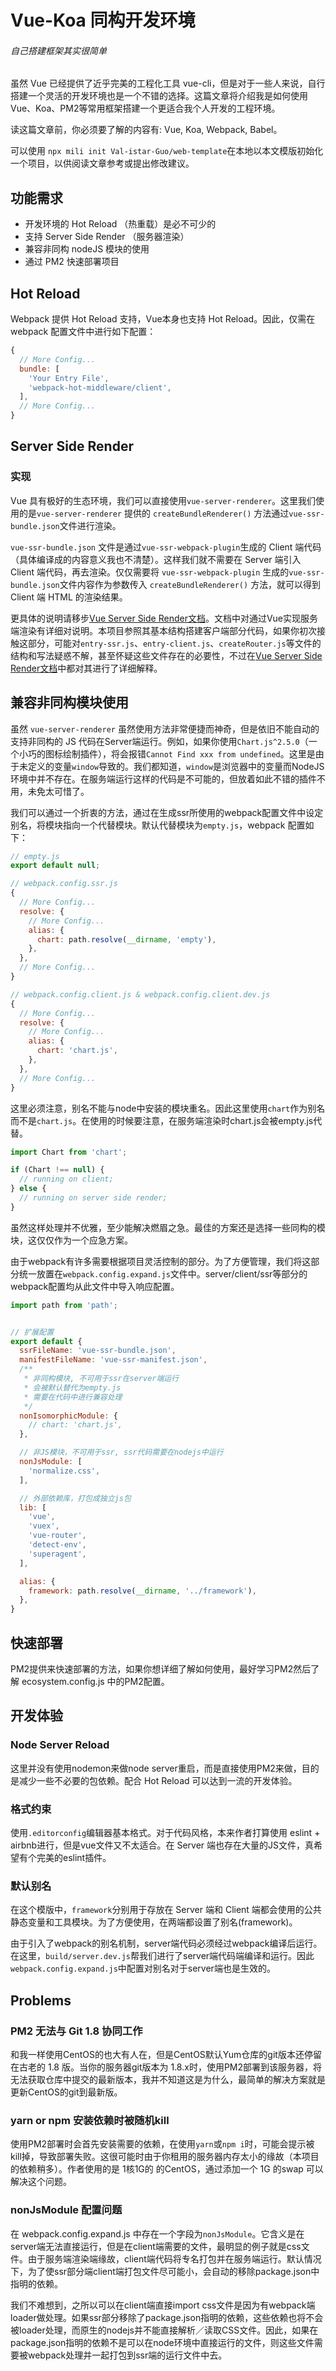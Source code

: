 # Vue-Koa 同构开发环境

###### 自己搭建框架其实很简单

虽然 Vue 已经提供了近乎完美的工程化工具 vue-cli，但是对于一些人来说，自行搭建一个灵活的开发环境也是一个不错的选择。这篇文章将介绍我是如何使用Vue、Koa、PM2等常用框架搭建一个更适合我个人开发的工程环境。

读这篇文章前，你必须要了解的内容有: Vue, Koa, Webpack, Babel。

可以使用 `npx mili init Val-istar-Guo/web-template`在本地以本文模版初始化一个项目，以供阅读文章参考或提出修改建议。



## 功能需求

- 开发环境的 Hot Reload （热重载）是必不可少的
- 支持 Server Side Render （服务器渲染）
- 兼容非同构 nodeJS 模块的使用
- 通过 PM2 快速部署项目



## Hot Reload

Webpack 提供 Hot Reload 支持，Vue本身也支持 Hot Reload。因此，仅需在 webpack 配置文件中进行如下配置：

```javascript
{
  // More Config...
  bundle: [
    'Your Entry File',
    'webpack-hot-middleware/client',
  ],
  // More Config...
}
```



## Server Side Render

### 实现

Vue 具有极好的生态环境，我们可以直接使用`vue-server-renderer`。这里我们使用的是`vue-server-renderer` 提供的 `createBundleRenderer()` 方法通过`vue-ssr-bundle.json`文件进行渲染。

`vue-ssr-bundle.json` 文件是通过`vue-ssr-webpack-plugin`生成的 Client 端代码（具体编译成的内容意义我也不清楚）。这样我们就不需要在 Server 端引入 Client 端代码，再去渲染。仅仅需要将 `vue-ssr-webpack-plugin` 生成的`vue-ssr-bundle.json`文件内容作为参数传入 `createBundleRenderer()` 方法，就可以得到 Client 端 HTML 的渲染结果。

更具体的说明请移步[Vue Server Side Render文档](https://ssr.vuejs.org/zh/)。文档中对通过Vue实现服务端渲染有详细对说明。本项目参照其基本结构搭建客户端部分代码，如果你初次接触这部分，可能对`entry-ssr.js`、`entry-client.js`、`createRouter.js`等文件的结构和写法疑惑不解，甚至怀疑这些文件存在的必要性，不过在[Vue Server Side Render文档](https://ssr.vuejs.org/zh/)中都对其进行了详细解释。



## 兼容非同构模块使用

虽然 `vue-server-renderer` 虽然使用方法非常便捷而神奇，但是依旧不能自动的支持非同构的 JS 代码在Server端运行。例如，如果你使用`Chart.js^2.5.0`（一个小巧的图标绘制插件），将会报错`Cannot Find xxx from undefined`。这里是由于未定义的变量`window`导致的。我们都知道，`window`是浏览器中的变量而NodeJS环境中并不存在。在服务端运行这样的代码是不可能的，但放着如此不错的插件不用，未免太可惜了。

我们可以通过一个折衷的方法，通过在生成ssr所使用的webpack配置文件中设定别名，将模块指向一个代替模块。默认代替模块为`empty.js`，webpack 配置如下：

```javascript
// empty.js
export default null;
```

```javascript
// webpack.config.ssr.js
{
  // More Config...
  resolve: {
    // More Config...
    alias: {
      chart: path.resolve(__dirname, 'empty'),
    },
  },
  // More Config...
}
```

```javascript
// webpack.config.client.js & webpack.config.client.dev.js
{
  // More Config...
  resolve: {
    // More Config...
    alias: {
      chart: 'chart.js',
    },
  },
  // More Config...
}
```

这里必须注意，别名不能与node中安装的模块重名。因此这里使用`chart`作为别名而不是`chart.js`。在使用的时候要注意，在服务端渲染时chart.js会被empty.js代替。

```javascript
import Chart from 'chart';

if (Chart !== null) {
  // running on client;
} else {
  // running on server side render;
}
```

虽然这样处理并不优雅，至少能解决燃眉之急。最佳的方案还是选择一些同构的模块，这仅仅作为一个应急方案。


由于webpack有许多需要根据项目灵活控制的部分。为了方便管理，我们将这部分统一放置在`webpack.config.expand.js`文件中。server/client/ssr等部分的webpack配置均从此文件中导入响应配置。

```javascript
import path from 'path';


// 扩展配置
export default {
  ssrFileName: 'vue-ssr-bundle.json',
  manifestFileName: 'vue-ssr-manifest.json',
  /**
   * 非同构模块, 不可用于ssr在server端运行
   * 会被默认替代为empty.js
   * 需要在代码中进行兼容处理
   */
  nonIsomorphicModule: {
    // chart: 'chart.js',
  },

  // 非JS模块，不可用于ssr, ssr代码需要在nodejs中运行
  nonJsModule: [
    'normalize.css',
  ],

  // 外部依赖库，打包成独立js包
  lib: [
    'vue',
    'vuex',
    'vue-router',
    'detect-env',
    'superagent',
  ],

  alias: {
    framework: path.resolve(__dirname, '../framework'),
  },
}
```



## 快速部署

PM2提供来快速部署的方法，如果你想详细了解如何使用，最好学习PM2然后了解 ecosystem.config.js 中的PM2配置。



## 开发体验

### Node Server Reload

这里并没有使用nodemon来做node server重启，而是直接使用PM2来做，目的是减少一些不必要的包依赖。配合 Hot Reload 可以达到一流的开发体验。

### 格式约束

使用`.editorconfig`编辑器基本格式。对于代码风格，本来作者打算使用 eslint + airbnb进行，但是vue文件又不太适合。在 Server 端也存在大量的JS文件，真希望有个完美的eslint插件。

### 默认别名

在这个模版中，`framework`分别用于存放在 Server 端和 Client 端都会使用的公共静态变量和工具模块。为了方便使用，在两端都设置了别名(framework)。

由于引入了webpack的别名机制，server端代码必须经过webpack编译后运行。在这里，`build/server.dev.js`帮我们进行了server端代码端编译和运行。因此`webpack.config.expand.js`中配置对别名对于server端也是生效的。



## Problems

### PM2 无法与 Git 1.8 协同工作

和我一样使用CentOS的也大有人在，但是CentOS默认Yum仓库的git版本还停留在古老的 1.8 版。当你的服务器git版本为 1.8.x时，使用PM2部署到该服务器，将无法获取仓库中提交的最新版本，我并不知道这是为什么，最简单的解决方案就是更新CentOS的git到最新版。

### yarn or npm 安装依赖时被随机kill

使用PM2部署时会首先安装需要的依赖，在使用`yarn`或`npm i`时，可能会提示被kill掉，导致部署失败。这很可能时由于你租用的服务器内存太小的缘故（本项目的依赖稍多）。作者使用的是 1核1G的 的CentOS，通过添加一个 1G 的swap 可以解决这个问题。

### nonJsModule 配置问题

在 webpack.config.expand.js 中存在一个字段为`nonJsModule`。它含义是在server端无法直接运行，但是在client端需要的文件，最明显的例子就是css文件。由于服务端渲染端缘故，client端代码将专名打包并在服务端运行。默认情况下，为了使ssr部分端client端打包文件尽可能小，会自动的移除package.json中指明的依赖。

我们不难想到，之所以可以在client端直接import css文件是因为有webpack端loader做处理。如果ssr部分移除了package.json指明的依赖，这些依赖也将不会被loader处理，而原生的nodejs并不能直接解析／读取CSS文件。因此，如果在package.json指明的依赖不是可以在node环境中直接运行的文件，则这些文件需要被webpack处理并一起打包到ssr端的运行文件中去。
